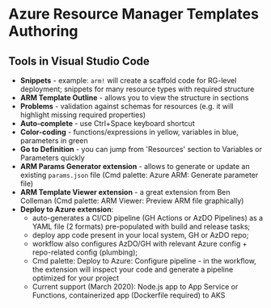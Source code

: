 # Azure Resource Manager Templates Authoring

## Tools in Visual Studio Code

- **Snippets** - example: `arm!` will create a scaffold code for RG-level deployment; snippets for many resource types with required structure
- **ARM Template Outline** - allows you to view the structure in sections
- **Problems** - validation against schemas for resources (e.g. it will highlight missing required properties)
- **Auto-complete** - use Ctrl+Space keyboard shortcut
- **Color-coding** - functions/expressions in yellow, variables in blue, parameters in green
- **Go to Definition** - you can jump from 'Resources' section to Variables or Parameters quickly
- **ARM Params Generator extension** - allows to generate or update an existing `params.json` file (Cmd palette: Azure ARM: Generate parameter file)
- **ARM Template Viewer extension** - a great extension from Ben Colleman (Cmd palette: ARM Viewer: Preview ARM file graphically)
- **Deploy to Azure extension**:
  - auto-generates a CI/CD pipeline (GH Actions or AzDO Pipelines) as a YAML file (2 formats) pre-populated with build and release tasks;
  - deploy app code present in your local system, GH or AzDO repo;
  - workflow also configures AzDO/GH with relevant Azure config + repo-related config (plumbing);
  - Cmd palette: Deploy to Azure: Configure pipeline - in the workflow, the extension will inspect your code and generate a pipeline optimized for your project
  - Current support (March 2020): Node.js app to App Service or Functions, containerized app (Dockerfile required) to AKS
